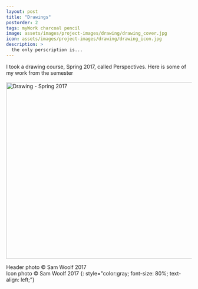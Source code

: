 ```yaml
---
layout: post
title: "Drawings"
postorder: 2
tags: myWork charcoal pencil
image: assets/images/project-images/drawing/drawing_cover.jpg
icon: assets/images/project-images/drawing/drawing_icon.jpg
description: >
  the only perscription is...
---
```

I took a drawing course, Spring 2017, called Perspectives. Here is some of my work from the semester
<br><br>
<a data-flickr-embed="true"  href="https://www.flickr.com/photos/141235365@N08/albums/72157680252932713" title="Drawing - Spring 2017"><img src="https://c1.staticflickr.com/5/4190/34391928956_68abca8aea_z.jpg" width="640" height="480" alt="Drawing - Spring 2017"></a><script async src="//embedr.flickr.com/assets/client-code.js" charset="utf-8"></script>


Header photo &copy; Sam Woolf 2017<br>
Icon photo &copy; Sam Woolf 2017
{: style="color:gray; font-size: 80%; text-align: left;"}